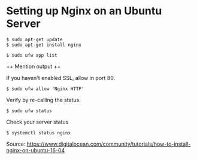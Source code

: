 # Setting up Nginx on an Ubuntu Server

```
$ sudo apt-get update
$ sudo apt-get install nginx
```

```
$ sudo ufw app list
```

++ Mention output ++

If you haven't enabled SSL, allow in port 80. 
```
$ sudo ufw allow 'Nginx HTTP'
```

Verify by re-calling the status. 

```
$ sudo ufw status
```
Check your server status
```
$ systemctl status nginx
```
Source: https://www.digitalocean.com/community/tutorials/how-to-install-nginx-on-ubuntu-16-04